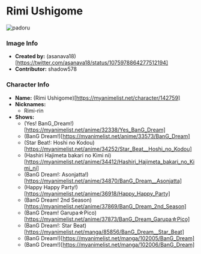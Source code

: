 # Rimi Ushigome

![padoru](https://raw.githubusercontent.com/shadow578/Padoru-Padoru/master/Padoru/bang-dream/bang-dream-rimi-ushigome.png "Rimi Ushigome")

### Image Info
* **Created by:**    (asanava18)[https://twitter.com/asanava18/status/1075978864277512194]
* **Contributor:**   shadow578

### Character Info
* **Name:**   (Rimi Ushigome)[https://myanimelist.net/character/142759]
* **Nicknames:**
  * Rimi-rin
* **Shows:**
  * (Yes! BanG_Dream!)[https://myanimelist.net/anime/32338/Yes_BanG_Dream]
  * (BanG Dream!)[https://myanimelist.net/anime/33573/BanG_Dream]
  * (Star Beat!: Hoshi no Kodou)[https://myanimelist.net/anime/34252/Star_Beat__Hoshi_no_Kodou]
  * (Hashiri Hajimeta bakari no Kimi ni)[https://myanimelist.net/anime/34412/Hashiri_Hajimeta_bakari_no_Kimi_ni]
  * (BanG Dream!: Asonjatta!)[https://myanimelist.net/anime/34870/BanG_Dream__Asonjatta]
  * (Happy Happy Party!)[https://myanimelist.net/anime/36918/Happy_Happy_Party]
  * (BanG Dream! 2nd Season)[https://myanimelist.net/anime/37869/BanG_Dream_2nd_Season]
  * (BanG Dream! Garupa☆Pico)[https://myanimelist.net/anime/37873/BanG_Dream_Garupa☆Pico]
  * (BanG Dream!: Star Beat)[https://myanimelist.net/manga/85856/BanG_Dream__Star_Beat]
  * (BanG Dream!)[https://myanimelist.net/manga/102005/BanG_Dream]
  * (BanG Dream!)[https://myanimelist.net/manga/102006/BanG_Dream]
